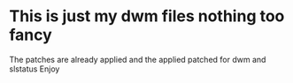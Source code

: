 # This is just my dwm files nothing too fancy
The patches are already applied and the applied patched for dwm and slstatus 
Enjoy
